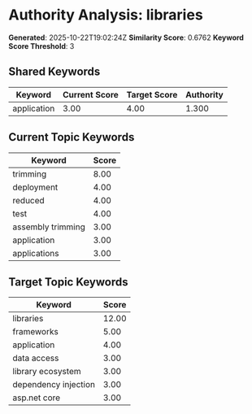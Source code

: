# Authority Analysis: libraries

**Generated**: 2025-10-22T19:02:24Z
**Similarity Score**: 0.6762
**Keyword Score Threshold**: 3

## Shared Keywords

| Keyword | Current Score | Target Score | Authority |
|---------|---------------|--------------|-----------|
| application | 3.00 | 4.00 | 1.300 |

## Current Topic Keywords

| Keyword | Score |
|---------|-------|
| trimming | 8.00 |
| deployment | 4.00 |
| reduced | 4.00 |
| test | 4.00 |
| assembly trimming | 3.00 |
| application | 3.00 |
| applications | 3.00 |

## Target Topic Keywords

| Keyword | Score |
|---------|-------|
| libraries | 12.00 |
| frameworks | 5.00 |
| application | 4.00 |
| data access | 3.00 |
| library ecosystem | 3.00 |
| dependency injection | 3.00 |
| asp.net core | 3.00 |

